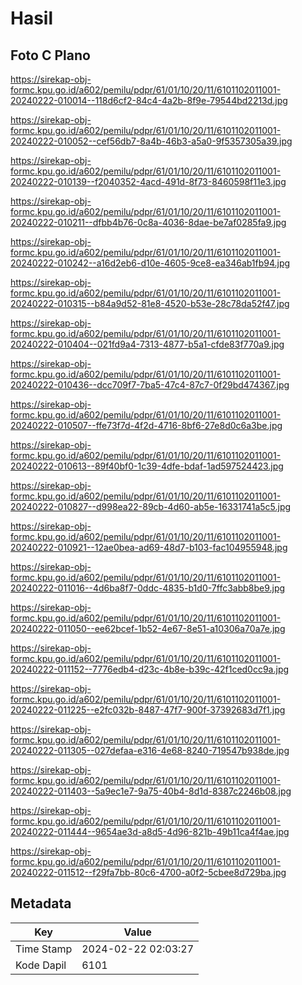 # Hasil

## Foto C Plano

https://sirekap-obj-formc.kpu.go.id/a602/pemilu/pdpr/61/01/10/20/11/6101102011001-20240222-010014--118d6cf2-84c4-4a2b-8f9e-79544bd2213d.jpg

https://sirekap-obj-formc.kpu.go.id/a602/pemilu/pdpr/61/01/10/20/11/6101102011001-20240222-010052--cef56db7-8a4b-46b3-a5a0-9f5357305a39.jpg

https://sirekap-obj-formc.kpu.go.id/a602/pemilu/pdpr/61/01/10/20/11/6101102011001-20240222-010139--f2040352-4acd-491d-8f73-8460598f11e3.jpg

https://sirekap-obj-formc.kpu.go.id/a602/pemilu/pdpr/61/01/10/20/11/6101102011001-20240222-010211--dfbb4b76-0c8a-4036-8dae-be7af0285fa9.jpg

https://sirekap-obj-formc.kpu.go.id/a602/pemilu/pdpr/61/01/10/20/11/6101102011001-20240222-010242--a16d2eb6-d10e-4605-9ce8-ea346ab1fb94.jpg

https://sirekap-obj-formc.kpu.go.id/a602/pemilu/pdpr/61/01/10/20/11/6101102011001-20240222-010315--b84a9d52-81e8-4520-b53e-28c78da52f47.jpg

https://sirekap-obj-formc.kpu.go.id/a602/pemilu/pdpr/61/01/10/20/11/6101102011001-20240222-010404--021fd9a4-7313-4877-b5a1-cfde83f770a9.jpg

https://sirekap-obj-formc.kpu.go.id/a602/pemilu/pdpr/61/01/10/20/11/6101102011001-20240222-010436--dcc709f7-7ba5-47c4-87c7-0f29bd474367.jpg

https://sirekap-obj-formc.kpu.go.id/a602/pemilu/pdpr/61/01/10/20/11/6101102011001-20240222-010507--ffe73f7d-4f2d-4716-8bf6-27e8d0c6a3be.jpg

https://sirekap-obj-formc.kpu.go.id/a602/pemilu/pdpr/61/01/10/20/11/6101102011001-20240222-010613--89f40bf0-1c39-4dfe-bdaf-1ad597524423.jpg

https://sirekap-obj-formc.kpu.go.id/a602/pemilu/pdpr/61/01/10/20/11/6101102011001-20240222-010827--d998ea22-89cb-4d60-ab5e-16331741a5c5.jpg

https://sirekap-obj-formc.kpu.go.id/a602/pemilu/pdpr/61/01/10/20/11/6101102011001-20240222-010921--12ae0bea-ad69-48d7-b103-fac104955948.jpg

https://sirekap-obj-formc.kpu.go.id/a602/pemilu/pdpr/61/01/10/20/11/6101102011001-20240222-011016--4d6ba8f7-0ddc-4835-b1d0-7ffc3abb8be9.jpg

https://sirekap-obj-formc.kpu.go.id/a602/pemilu/pdpr/61/01/10/20/11/6101102011001-20240222-011050--ee62bcef-1b52-4e67-8e51-a10306a70a7e.jpg

https://sirekap-obj-formc.kpu.go.id/a602/pemilu/pdpr/61/01/10/20/11/6101102011001-20240222-011152--7776edb4-d23c-4b8e-b39c-42f1ced0cc9a.jpg

https://sirekap-obj-formc.kpu.go.id/a602/pemilu/pdpr/61/01/10/20/11/6101102011001-20240222-011225--e2fc032b-8487-47f7-900f-37392683d7f1.jpg

https://sirekap-obj-formc.kpu.go.id/a602/pemilu/pdpr/61/01/10/20/11/6101102011001-20240222-011305--027defaa-e316-4e68-8240-719547b938de.jpg

https://sirekap-obj-formc.kpu.go.id/a602/pemilu/pdpr/61/01/10/20/11/6101102011001-20240222-011403--5a9ec1e7-9a75-40b4-8d1d-8387c2246b08.jpg

https://sirekap-obj-formc.kpu.go.id/a602/pemilu/pdpr/61/01/10/20/11/6101102011001-20240222-011444--9654ae3d-a8d5-4d96-821b-49b11ca4f4ae.jpg

https://sirekap-obj-formc.kpu.go.id/a602/pemilu/pdpr/61/01/10/20/11/6101102011001-20240222-011512--f29fa7bb-80c6-4700-a0f2-5cbee8d729ba.jpg


## Metadata

| Key        | Value               |
| ---------- | ------------------- |
| Time Stamp | 2024-02-22 02:03:27 |
| Kode Dapil | 6101                |



